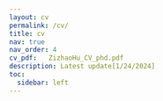 ```yaml
---
layout: cv
permalink: /cv/
title: cv
nav: true
nav_order: 4
cv_pdf:   ZizhaoHu_CV_phd.pdf
description: Latest update[1/24/2024] 
toc:
  sidebar: left
---
```

